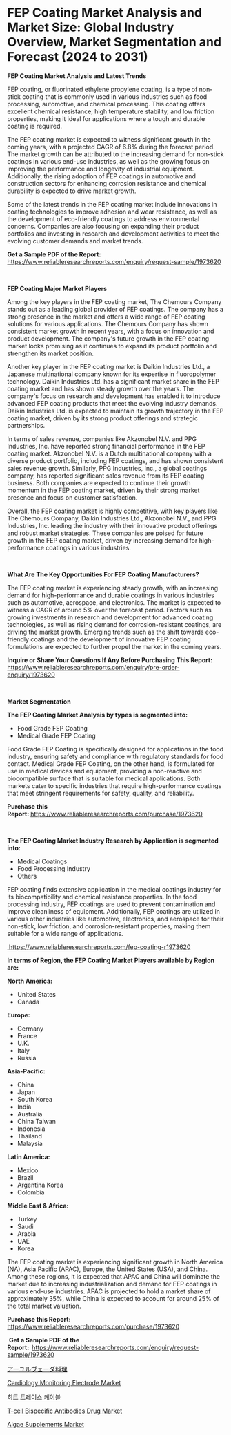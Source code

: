 <p><h1>FEP Coating Market Analysis and Market Size: Global Industry Overview, Market Segmentation and Forecast (2024 to 2031)</h1></p><p><strong>FEP Coating Market Analysis and Latest Trends</strong></p>
<p><p>FEP coating, or fluorinated ethylene propylene coating, is a type of non-stick coating that is commonly used in various industries such as food processing, automotive, and chemical processing. This coating offers excellent chemical resistance, high temperature stability, and low friction properties, making it ideal for applications where a tough and durable coating is required.</p><p>The FEP coating market is expected to witness significant growth in the coming years, with a projected CAGR of 6.8% during the forecast period. The market growth can be attributed to the increasing demand for non-stick coatings in various end-use industries, as well as the growing focus on improving the performance and longevity of industrial equipment. Additionally, the rising adoption of FEP coatings in automotive and construction sectors for enhancing corrosion resistance and chemical durability is expected to drive market growth.</p><p>Some of the latest trends in the FEP coating market include innovations in coating technologies to improve adhesion and wear resistance, as well as the development of eco-friendly coatings to address environmental concerns. Companies are also focusing on expanding their product portfolios and investing in research and development activities to meet the evolving customer demands and market trends.</p></p>
<p><strong>Get a Sample PDF of the Report:&nbsp;</strong> <a href="https://www.reliableresearchreports.com/enquiry/request-sample/1973620">https://www.reliableresearchreports.com/enquiry/request-sample/1973620</a></p>
<p>&nbsp;</p>
<p><strong>FEP Coating Major Market Players</strong></p>
<p><p>Among the key players in the FEP coating market, The Chemours Company stands out as a leading global provider of FEP coatings. The company has a strong presence in the market and offers a wide range of FEP coating solutions for various applications. The Chemours Company has shown consistent market growth in recent years, with a focus on innovation and product development. The company's future growth in the FEP coating market looks promising as it continues to expand its product portfolio and strengthen its market position.</p><p>Another key player in the FEP coating market is Daikin Industries Ltd., a Japanese multinational company known for its expertise in fluoropolymer technology. Daikin Industries Ltd. has a significant market share in the FEP coating market and has shown steady growth over the years. The company's focus on research and development has enabled it to introduce advanced FEP coating products that meet the evolving industry demands. Daikin Industries Ltd. is expected to maintain its growth trajectory in the FEP coating market, driven by its strong product offerings and strategic partnerships.</p><p>In terms of sales revenue, companies like Akzonobel N.V. and PPG Industries, Inc. have reported strong financial performance in the FEP coating market. Akzonobel N.V. is a Dutch multinational company with a diverse product portfolio, including FEP coatings, and has shown consistent sales revenue growth. Similarly, PPG Industries, Inc., a global coatings company, has reported significant sales revenue from its FEP coating business. Both companies are expected to continue their growth momentum in the FEP coating market, driven by their strong market presence and focus on customer satisfaction.</p><p>Overall, the FEP coating market is highly competitive, with key players like The Chemours Company, Daikin Industries Ltd., Akzonobel N.V., and PPG Industries, Inc. leading the industry with their innovative product offerings and robust market strategies. These companies are poised for future growth in the FEP coating market, driven by increasing demand for high-performance coatings in various industries.</p></p>
<p>&nbsp;</p>
<p><strong>What Are The Key Opportunities For FEP Coating Manufacturers?</strong></p>
<p><p>The FEP coating market is experiencing steady growth, with an increasing demand for high-performance and durable coatings in various industries such as automotive, aerospace, and electronics. The market is expected to witness a CAGR of around 5% over the forecast period. Factors such as growing investments in research and development for advanced coating technologies, as well as rising demand for corrosion-resistant coatings, are driving the market growth. Emerging trends such as the shift towards eco-friendly coatings and the development of innovative FEP coating formulations are expected to further propel the market in the coming years.</p></p>
<p><strong>Inquire or Share Your Questions If Any Before Purchasing This Report:</strong> <a href="https://www.reliableresearchreports.com/enquiry/pre-order-enquiry/1973620">https://www.reliableresearchreports.com/enquiry/pre-order-enquiry/1973620</a></p>
<p>&nbsp;</p>
<p><strong>Market Segmentation</strong></p>
<p><strong>The FEP Coating Market Analysis by types is segmented into:</strong></p>
<p><ul><li>Food Grade FEP Coating</li><li>Medical Grade FEP Coating</li></ul></p>
<p><p>Food Grade FEP Coating is specifically designed for applications in the food industry, ensuring safety and compliance with regulatory standards for food contact. Medical Grade FEP Coating, on the other hand, is formulated for use in medical devices and equipment, providing a non-reactive and biocompatible surface that is suitable for medical applications. Both markets cater to specific industries that require high-performance coatings that meet stringent requirements for safety, quality, and reliability.</p></p>
<p><strong>Purchase this Report:&nbsp;</strong><a href="https://www.reliableresearchreports.com/purchase/1973620">https://www.reliableresearchreports.com/purchase/1973620</a></p>
<p>&nbsp;</p>
<p><strong>The FEP Coating Market Industry Research by Application is segmented into:</strong></p>
<p><ul><li>Medical Coatings</li><li>Food Processing Industry</li><li>Others</li></ul></p>
<p><p>FEP coating finds extensive application in the medical coatings industry for its biocompatibility and chemical resistance properties. In the food processing industry, FEP coatings are used to prevent contamination and improve cleanliness of equipment. Additionally, FEP coatings are utilized in various other industries like automotive, electronics, and aerospace for their non-stick, low friction, and corrosion-resistant properties, making them suitable for a wide range of applications.</p></p>
<p><a href="https://www.reliableresearchreports.com/fep-coating-r1973620">&nbsp;https://www.reliableresearchreports.com/fep-coating-r1973620</a></p>
<p><strong>In terms of Region, the FEP Coating Market Players available by Region are:</strong></p>
<p>
    <p> <strong> North America: </strong>
        <ul>
            <li>United States</li>
            <li>Canada</li>
        </ul>
        </p> 
    <p> <strong> Europe: </strong>
        <ul>
            <li>Germany</li>
            <li>France</li>
            <li>U.K.</li>
            <li>Italy</li>
            <li>Russia</li>
        </ul>
        </p> 
    <p> <strong> Asia-Pacific: </strong>
        <ul>
            <li>China</li>
            <li>Japan</li>
            <li>South Korea</li>
            <li>India</li>
            <li>Australia</li>
            <li>China Taiwan</li>
            <li>Indonesia</li>
            <li>Thailand</li>
            <li>Malaysia</li>
        </ul>
        </p> 
    <p> <strong> Latin America: </strong>
        <ul>
            <li>Mexico</li>
            <li>Brazil</li>
            <li>Argentina Korea</li>
            <li>Colombia</li>
        </ul>
        </p> 
    <p> <strong> Middle East & Africa: </strong>
        <ul>
            <li>Turkey</li>
            <li>Saudi</li>
            <li>Arabia</li>
            <li>UAE</li>
            <li>Korea</li>
        </ul>
    </p>
    </p>
<p><p>The FEP coating market is experiencing significant growth in North America (NA), Asia Pacific (APAC), Europe, the United States (USA), and China. Among these regions, it is expected that APAC and China will dominate the market due to increasing industrialization and demand for FEP coatings in various end-use industries. APAC is projected to hold a market share of approximately 35%, while China is expected to account for around 25% of the total market valuation.</p></p>
<p><strong>Purchase this Report: </strong><a href="https://www.reliableresearchreports.com/purchase/1973620">https://www.reliableresearchreports.com/purchase/1973620</a></p>
<p>&nbsp;<strong>Get a Sample PDF of the Report:&nbsp;&nbsp;</strong><a href="https://www.reliableresearchreports.com/enquiry/request-sample/1973620">https://www.reliableresearchreports.com/enquiry/request-sample/1973620</a></p>
<p><strong></strong></p>
<p><p><a href="https://github.com/avbqbctihcbe2/Market-Research-Report-List-3/blob/main/49871393259.md">アーユルヴェーダ料理</a></p><p><a href="https://github.com/vanielleho/Market-Research-Report-List-1/blob/main/cardiology-monitoring-electrode-market.md">Cardiology Monitoring Electrode Market</a></p><p><a href="https://github.com/hzumrdvas204296/Market-Research-Report-List-3/blob/main/25136757363.md">히트 트레이스 케이블</a></p><p><a href="https://github.com/carlLane655/Market-Research-Report-List-1/blob/main/t-cell-bispecific-antibodies-drug-market.md">T-cell Bispecific Antibodies Drug Market</a></p><p><a href="https://issuu.com/reportprime-2/docs/algae-supplements-market-size-2030.pptx">Algae Supplements Market</a></p></p>